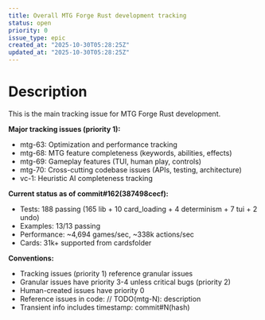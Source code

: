 ```yaml
---
title: Overall MTG Forge Rust development tracking
status: open
priority: 0
issue_type: epic
created_at: "2025-10-30T05:28:25Z"
updated_at: "2025-10-30T05:28:25Z"
---
```


# Description

This is the main tracking issue for MTG Forge Rust development.

**Major tracking issues (priority 1):**
- mtg-63: Optimization and performance tracking
- mtg-68: MTG feature completeness (keywords, abilities, effects)
- mtg-69: Gameplay features (TUI, human play, controls)
- mtg-70: Cross-cutting codebase issues (APIs, testing, architecture)
- vc-1: Heuristic AI completeness tracking

**Current status as of commit#162(387498cecf):**
- Tests: 188 passing (165 lib + 10 card_loading + 4 determinism + 7 tui + 2 undo)
- Examples: 13/13 passing
- Performance: ~4,694 games/sec, ~338k actions/sec
- Cards: 31k+ supported from cardsfolder

**Conventions:**
- Tracking issues (priority 1) reference granular issues
- Granular issues have priority 3-4 unless critical bugs (priority 2)
- Human-created issues have priority 0
- Reference issues in code: // TODO(mtg-N): description
- Transient info includes timestamp: commit#N(hash)
